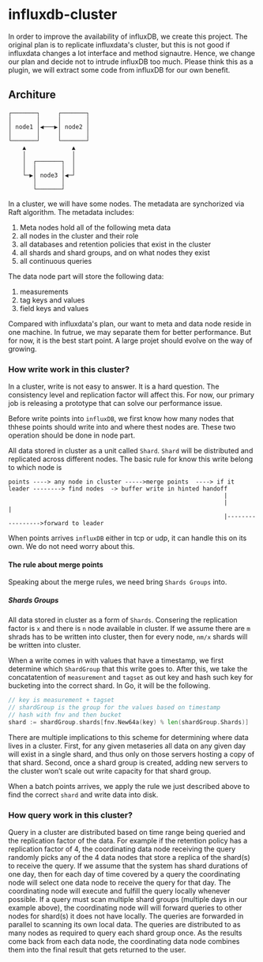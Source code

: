# influxdb-cluster
In order to improve the availability of influxDB, we create this project. The original plan is to replicate influxdata's cluster, but this is not good 
if influxdata changes a lot interface and method signautre. Hence, we change our plan and decide not to intrude influxDB too much. Please think this as a plugin, we will extract 
some code from influxDB for our own benefit.

## Architure 
    ┌───────┐     ┌───────┐      
    │       │     │       │      
    │ node1 │◀───▶│ node2 │      
    │       │     │       │      
    └───────┘     └───────┘      
        ▲             ▲          
        │             │          
        │  ┌───────┐  │          
        │  │       │  │          
        └─▶│ node3 │◀─┘          
           │       │             
           └───────┘          
           
In a cluster, we will have some nodes. The metadata are synchorized via Raft algorithm. The metadata includes:
1. Meta nodes hold all of the following meta data
2. all nodes in the cluster and their role
3. all databases and retention policies that exist in the cluster
4. all shards and shard groups, and on what nodes they exist
5. all continuous queries

The data node part will store the following data:
1. measurements
2. tag keys and values
3. field keys and values

Compared with influxdata's plan, our want to meta and data node reside in one machine. In futrue, we may separate them for better performance. But for now, it is the best start 
point. A large projet should evolve on the way of growing. 

### How write work in this cluster?
In a cluster, write is not easy to answer. It is a hard question. The consistency level and replication factor will affect this. For now, our primary job
 is releasing a prototype that can solve our performance issue.

Before write points into `influxDB`, we first know how many nodes that thhese points should write into and where thest nodes are. These two operation should be done in node part. 


All data stored in cluster as a unit called `Shard`. `Shard` will be distributed and replicated across different nodes. The basic rule for know this write belong to which node 
is 


~~~
points ----> any node in cluster ----->merge points  ----> if it leader --------> find nodes  -> buffer write in hinted handoff
                                                             |
                                                             |                          |
                                                             |----------------->forward to leader 
~~~
                                         
When points arrives `influxDB` either in tcp or udp, it can handle this on its own. We do not need worry about this.

#### The rule about merge points
Speaking about the merge rules, we need bring `Shards Groups` into.
##### Shards Groups
All data stored in cluster as a form of `Shards`.  Consering the replication factor is `x` and there is
`n` node available in cluster. If we assume there are `m` shrads has to be written into cluster, then for every node, `nm/x` shards
will be written into cluster. 

When a write comes in with values that have a timestamp, we first determine which `ShardGroup` that this write goes to. After this, 
we take the concatatention of `measurement` and `tagset` as out key and hash such key for bucketing into the correct shard. In Go, it will
be the following.

~~~go
// key is measurement + tagset
// shardGroup is the group for the values based on timestamp
// hash with fnv and then bucket
shard := shardGroup.shards[fnv.New64a(key) % len(shardGroup.Shards)]
~~~

There are multiple implications to this scheme for determining where data lives in a cluster. 
First, for any given metaseries all data on any given day will exist in a single shard, and 
thus only on those servers hosting a copy of that shard. Second, once a shard group is created, 
adding new servers to the cluster won’t scale out write capacity for that shard group. 

When a batch points arrives, we apply the rule we just described above to find the correct `shard`  and write data into disk.

### How query work in this cluster?

Query in a cluster are distributed based on time range being queried and the replication factor of the data. For example if the retention policy has a replication factor of 4, the coordinating data node receiving the query randomly picks any of the 4 data nodes that store a replica of the shard(s) to receive the query. If we assume that 
the system has shard durations of one day, then for each day of time covered by a query the coordinating node will select one data node to receive the query for that day. The coordinating node will execute and fulfill the query locally whenever possible. If a query must scan multiple shard groups (multiple days in our example above), the coordinating node will will forward queries to other nodes for shard(s) it does not have locally. The queries are forwarded in parallel to scanning its own local data. The queries are distributed to as many nodes as required to query each shard group once. As the results come back from each data node, the coordinating data node combines them into the final result that gets returned to the user.
